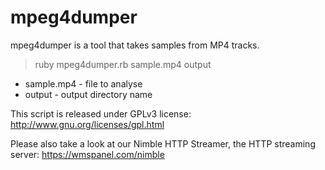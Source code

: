 mpeg4dumper
===========

mpeg4dumper is a tool that takes samples from MP4 tracks.

> ruby mpeg4dumper.rb sample.mp4 output

- sample.mp4 - file to analyse
- output - output directory name



This script is released under GPLv3 license: http://www.gnu.org/licenses/gpl.html

Please also take a look at our Nimble HTTP Streamer, the HTTP streaming server: https://wmspanel.com/nimble
